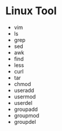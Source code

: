 # Linux Tool

- vim
- ls
- grep
- sed
- awk
- find
- less
- curl
- tar
- chmod
- useradd
- usermod
- userdel
- groupadd
- groupmod
- groupdel